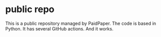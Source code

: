 # public repo

This is a public repository managed by PaidPaper. The code is based in Python. It has several GitHub actions. And it works. 


